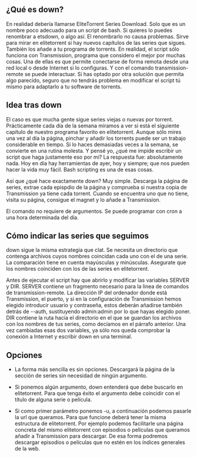## ¿Qué es down?

En realidad debería llamarse EliteTorrent Series Download. Solo que es un nombre poco adecuado para un script de bash. Si quieres lo puedes renombrar a etsdown, o algo así. El renombrarlo no causa problemas. Sirve para mirar en elitetorrent si hay nuevos capítulos de las series que sigues. También los añade a tu programa de torrents. En realidad, el script sólo funciona con Transmission, programa que considero el mejor por muchas cosas. Una de ellas es que permite conectarse de forma remota desde una red local o desde Internet si lo configuras. Y con el comando transmission-remote se puede interactuar. Si has optado por otra solución que permita algo parecido, seguro que no tendrás problema en modificar el script tú mismo para adaptarlo a tu software de torrents.

## Idea tras down

El caso es que mucha gente sigue series viejas o nuevas por torrent. Prácticamente cada día de la semana miramos a ver si está el siguiente capítulo de nuestro programa favorito en elitetorrent. Aunque sólo mires una vez al día la página, pinchar y añadir los torrents puede ser un trabajo considerable en tiempo. Si lo haces demasiadas veces a la semana, se convierte en una rutina molesta. Y pensé yo, ¿qué me impide escribir un script que haga justamente eso por mi? La respuesta fue: absolutamente nada. Hoy en día hay herramientas de ayer, hoy y siempre; que nos pueden hacer la vida muy fácil. Bash scripting es una de esas cosas. 

Así que ¿qué hace exactamente down? Muy simple. Descarga la página de series, extrae cada epispdio de la página y comprueba si nuestra copia de Transmission ya tiene cada torrent. Cuando se encuentra uno que no tiene, visita su página, consigue el magnet y lo añade a Transmission. 

El comando no requiere de argumentos. Se puede programar con cron a una hora determinada del día.

## Cómo indicar las series que seguimos

down sigue la misma estrategia que clat. Se necesita un directorio que contenga archivos cuyos nombres coincidan cada uno con el de una serie. La comparación tiene en cuenta mayúsculas y minúsculas. Asegurate que los nombres coinciden con los de las series en elitetorrent.

Antes de ejecutar el script hay que abrirlo y modificar las variables SERVER y DIR.
SERVER contiene un fragmento necesario para la linea de comandos de transmission-remote. La dirección IP del ordenador donde está Transmission, el puerto, y si en la configuración de Transmission hemos elegido introducir usuario y contraseña, estos deberán añadirse también detrás de --auth, sustituyendo admin:admin por lo que hayas elegido poner. DIR contiene la ruta hacia el directorio en el que se guardan los archivos con los nombres de tus series, como decíamos en el párrafo anterior. Una vez cambiadas esas dos variables, ya sólo nos queda comprobar la conexión a Internet y escribir down en una terminal.

##  Opciones

* La forma más sencilla es sin opciones. Descargará la página de la sección de series sin necesidad de ningún argumento.

* Si ponemos algún argumento, down entenderá que debe buscarlo en elitetorrent. Para que tenga éxito el argumento debe coincidir con el título de alguna serie o película.

* Si como primer parámetro ponemos -u, a continuación podemos pasarle la url que queramos. Para que funcione deberá tener la misma estructura de elitetorrent. Por ejemplo podemos facilitarle una página concreta del mismo elitetorrent con episodios o películas que queramos añadir a Transmission para descargar. De esa forma podremos descargar episodios o películas que no estén en los índices generales de la web.
